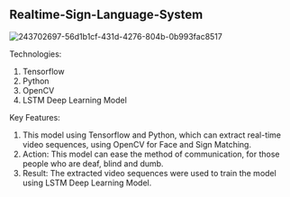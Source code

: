 ## Realtime-Sign-Language-System
![243702697-56d1b1cf-431d-4276-804b-0b993fac8517](https://github.com/Ashutosh0120/Dev-Geeks/assets/24804042/ae5096bd-c643-4676-997d-e64529abb1c3)

Technologies: 
1) Tensorflow
2) Python
3) OpenCV
4) LSTM Deep Learning Model

Key Features:

1) This model using Tensorflow and Python, which can
extract real-time video sequences, using OpenCV for Face and
Sign Matching. <br>
2) Action: This model can ease the method of communication, for those
people who are deaf, blind and dumb. <br>
3) Result: The extracted video sequences were used to train the model
using LSTM Deep Learning Model. <br>

